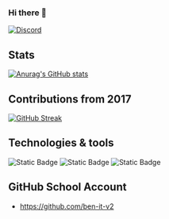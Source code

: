 ### Hi there 👋

[![Discord](https://badgen.net/badge/icon/discord?icon=discord&label)](https://discord.com/derstanby)

## Stats
[![Anurag's GitHub stats](https://github-readme-stats.vercel.app/api?username=ben-itdev&show_icons=true&theme=holi&include_all_commits=true)](https://github.com/anuraghazra/github-readme-stats)

## Contributions from 2017
[![GitHub Streak](https://github-readme-streak-stats.herokuapp.com/?user=ben-itdev)](https://git.io/streak-stats)

## Technologies & tools
![Static Badge](https://img.shields.io/badge/.-GitHub-purple?logo=github)
![Static Badge](https://img.shields.io/badge/.-Docker-purple?logo=docker)
![Static Badge](https://img.shields.io/badge/.-Jira-purple?logo=jira)

## GitHub School Account
- https://github.com/ben-it-v2
